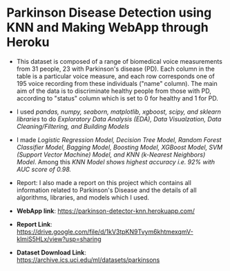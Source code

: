 # Parkinson Disease Detection using KNN and Making WebApp through Heroku
- This dataset is composed of a range of biomedical voice measurements from 31 people, 23 with Parkinson's disease (PD). Each column in the table is a particular voice measure, and each row corresponds one of 195 voice recording from these individuals ("name" column). The main aim of the data is to discriminate healthy people from those with PD, according to "status" column which is set to 0 for healthy and 1 for PD.

- I used *pandas, numpy, seaborn, matplotlib, xgboost, scipy, and sklearn libraries* to do *Exploratory Data Analysis (EDA), Data Visualzation, Data Cleaning/Filtering, and Building Models*

- I made *Logistic Regression Model, Decision Tree Model, Random Forest Classifier Model, Bagging Model, Boosting Model, XGBoost Model, SVM (Support Vector Machine) Model, and KNN (k-Nearest Neighbors) Model*. Among this *KNN Model shows highest accuracy i.e. 92% with AUC score of 0.98.*

- Report: I also made a report on this project which contains all information related to Parkinson's Disease and the details of all algorithms, libraries, and models which I used.

- **WebApp link**: https://parkinson-detector-knn.herokuapp.com/
- **Report Link**: https://drive.google.com/file/d/1kV3tpKN9Tvym6khtmexqmV-klmiS5HLx/view?usp=sharing
- **Dataset Download Link**: https://archive.ics.uci.edu/ml/datasets/parkinsons
